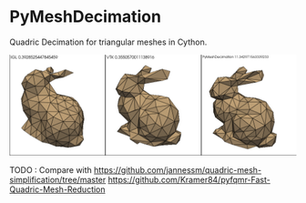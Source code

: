 # PyMeshDecimation

Quadric Decimation for triangular meshes in Cython.

![alt text](pmd_comparison.png)

TODO :
Compare with 
https://github.com/jannessm/quadric-mesh-simplification/tree/master
https://github.com/Kramer84/pyfqmr-Fast-Quadric-Mesh-Reduction
